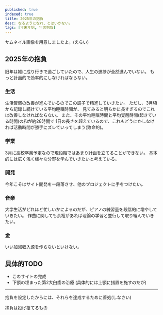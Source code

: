 ```yaml
---
published: true
indexed: true
title: 2025年の抱負
desc: なるようになれ、とはいかない。
tags: [年末年始, 年の抱負]
---
```


<script>
	import Whisper from '$lib/components/Whisper.svelte';
</script>

サムネイル画像を用意しましたよ。(えらい)

## 2025年の抱負

旧年は雑に成り行きで過ごしていたので、人生の進捗が全然進んでいない。
もっと計画的で効率的にしなければならない。

### 生活

生活習慣の改善が進んでいるのでこの調子で精進していきたい。
ただし、3月頃から記録し続けている平均睡眠時間が、
見てみると明らかに長すぎるのでこれは改善しなければならない。
また、その平均睡眠時間と平均覚醒時間(起きている時間)の和が約28時間で
1日の長さを超えているので、これもどうにかしなければ活動時間が勝手にズレていってしまう(致命的)。

### 学業

3月に高校卒業予定なので現段階ではあまり計画を立てることができない。
基本的には広く浅く様々な分野を学んでいきたいと考えている。

### 開発

今年こそはサイト開発を一段落させ、他のプロジェクトに手をつけたい。

### 音楽

大学生活がどれほど忙しいかによるのだが、ピアノの練習量を段階的に増やしていきたい。
作曲に関しても余裕があれば理論の学習と並行して取り組んでいきたい。

### 金

いい加減収入源を作らないといけない。

## 具体的TODO

- このサイトの完成
- 下顎の埋まった第2大臼歯の治療 (具体的には上顎に措置を施すのだが)

---

抱負を設定したからには、それらを達成するために善処(しなさい)

<Whisper>抱負は投げ捨てるもの</Whisper>

